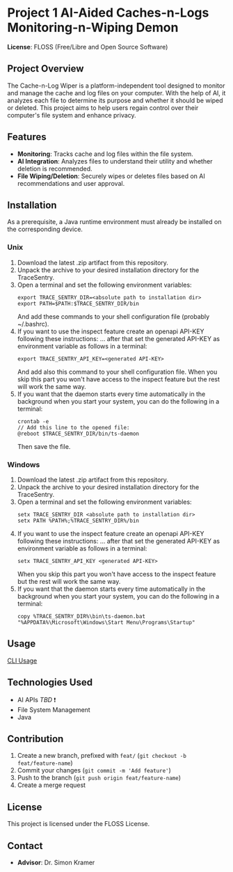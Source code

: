 # Project 1 AI-Aided Caches-n-Logs Monitoring-n-Wiping Demon
**License**: FLOSS (Free/Libre and Open Source Software)

## Project Overview
The Cache-n-Log Wiper is a platform-independent tool designed to monitor and manage the cache and log files on your computer. With the help of AI, it analyzes each file to determine its purpose and whether it should be wiped or deleted. This project aims to help users regain control over their computer's file system and enhance privacy.

## Features
- **Monitoring**: Tracks cache and log files within the file system.
- **AI Integration**: Analyzes files to understand their utility and whether deletion is recommended.
- **File Wiping/Deletion**: Securely wipes or deletes files based on AI recommendations and user approval.

## Installation
As a prerequisite, a Java runtime environment must already be installed on the corresponding device.

<!-- todo: add link for api-key generation -->

### Unix
1. Download the latest .zip artifact from this repository.
2. Unpack the archive to your desired installation directory for the TraceSentry.
3. Open a terminal and set the following environment variables:
    ```
    export TRACE_SENTRY_DIR=<absolute path to installation dir>
    export PATH=$PATH:$TRACE_SENTRY_DIR/bin
   ```
    And add these commands to your shell configuration file (probably ~/.bashrc).
4. If you want to use the inspect feature create an openapi API-KEY following these instructions: ...
after that set the generated API-KEY as environment variable as follows in a terminal:
    ```
    export TRACE_SENTRY_API_KEY=<generated API-KEY>
    ```
    And add also this command to your shell configuration file.
When you skip this part you won't have access to the inspect feature but the rest will work the same way.
5. If you want that the daemon starts every time automatically in the background when you start your system,
you can do the following in a terminal:
    ```
    crontab -e
    // Add this line to the opened file:
    @reboot $TRACE_SENTRY_DIR/bin/ts-daemon
    ```
   Then save the file.

### Windows
1. Download the latest .zip artifact from this repository.
2. Unpack the archive to your desired installation directory for the TraceSentry.
3. Open a terminal and set the following environment variables:
    ```
   setx TRACE_SENTRY_DIR <absolute path to installation dir>
   setx PATH %PATH%;%TRACE_SENTRY_DIR%/bin
   ```
4. If you want to use the inspect feature create an openapi API-KEY following these instructions: ...
after that set the generated API-KEY as environment variable as follows in a terminal:
    ```
    setx TRACE_SENTRY_API_KEY <generated API-KEY>
    ```
   When you skip this part you won't have access to the inspect feature but the rest will work the same way.
5. If you want that the daemon starts every time automatically in the background when you start your system,
you can do the following in a terminal:
   ```
   copy %TRACE_SENTRY_DIR%\bin\ts-daemon.bat "%APPDATA%\Microsoft\Windows\Start Menu\Programs\Startup"
   ```

## Usage
[CLI Usage](./docs/cli.md)

## Technologies Used
- AI APIs _TBD_ ❗
- File System Management
- Java

## Contribution
1. Create a new branch, prefixed with `feat/` (`git checkout -b feat/feature-name`)
2. Commit your changes (`git commit -m 'Add feature'`)
3. Push to the branch (`git push origin feat/feature-name`)
4. Create a merge request

## License
This project is licensed under the FLOSS License.

## Contact
- **Advisor**: Dr. Simon Kramer
